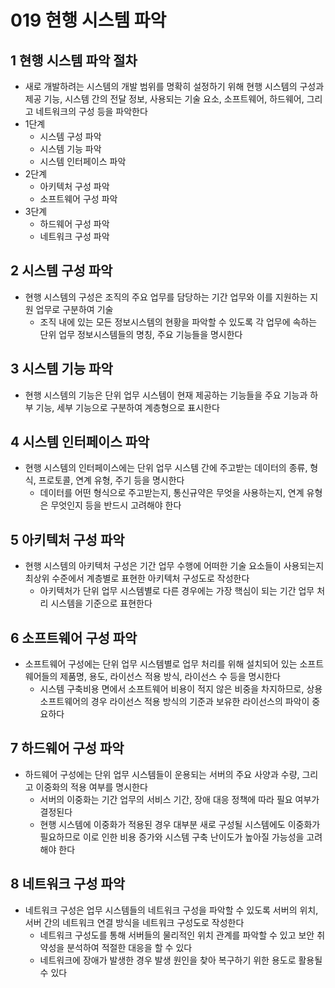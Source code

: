 # 019 현행 시스템 파악

## 1 현행 시스템 파악 절차

- 새로 개발하려는 시스템의 개발 범위를 명확히 설정하기 위해 현행 시스템의 구성과 제공 기능, 시스템 간의 전달 정보, 사용되는 기술 요소, 소프트웨어, 하드웨어, 그리고 네트워크의 구성 등을 파악한다
- 1단계
  - 시스템 구성 파악
  - 시스템 기능 파악
  - 시스템 인터페이스 파악
- 2단계
  - 아키텍처 구성 파악
  - 소프트웨어 구성 파악
- 3단계
  - 하드웨어 구성 파악
  - 네트워크 구성 파악



## 2 시스템 구성 파악

- 현행 시스템의 구성은 조직의 주요 업무를 담당하는 기간 업무와 이를 지원하는 지원 업무로 구분하여 기술
  - 조직 내에 있는 모든 정보시스템의 현황을 파악할 수 있도록 각 업무에 속하는 단위 업무 정보시스템들의 명칭, 주요 기능들을 명시한다



## 3 시스템 기능 파악

- 현행 시스템의 기능은 단위 업무 시스템이 현재 제공하는 기능들을 주요 기능과 하부 기능, 세부 기능으로 구분하여 계층형으로 표시한다



## 4 시스템 인터페이스 파악

- 현행 시스템의 인터페이스에는 단위 업무 시스템 간에 주고받는 데이터의 종류, 형식, 프로토콜, 연계 유형, 주기 등을 명시한다
  - 데이터를 어떤 형식으로 주고받는지, 통신규약은 무엇을 사용하는지, 연계 유형은 무엇인지 등을 반드시 고려해야 한다



## 5 아키텍처 구성 파악

- 현행 시스템의 아키텍처 구성은 기간 업무 수행에 어떠한 기술 요소들이 사용되는지 최상위 수준에서 계층별로 표현한 아키텍처 구성도로 작성한다
  - 아키텍처가 단위 업무 시스템별로 다른 경우에는 가장 핵심이 되는 기간 업무 처리 시스템을 기준으로 표현한다



## 6 소프트웨어 구성 파악

- 소프트웨어 구성에는 단위 업무 시스템별로 업무 처리를 위해 설치되어 있는 소프트웨어들의 제품명, 용도, 라이선스 적용 방식, 라이선스 수 등을 명시한다
  - 시스템 구축비용 면에서 소프트웨어 비용이 적지 않은 비중을 차지하므로, 상용 소프트웨어의 경우 라이선스 적용 방식의 기준과 보유한 라이선스의 파악이 중요하다



## 7 하드웨어 구성 파악

- 하드웨어 구성에는 단위 업무 시스템들이 운용되는 서버의 주요 사양과 수량, 그리고 이중화의 적용 여부를 명시한다
  - 서버의 이중화는 기간 업무의 서비스 기간, 장애 대응 정책에 따라 필요 여부가 결정된다
  - 현행 시스템에 이중화가 적용된 경우 대부분 새로 구성될 시스템에도 이중화가 필요하므로 이로 인한 비용 증가와 시스템 구축 난이도가 높아질 가능성을 고려해야 한다



## 8 네트워크 구성 파악

- 네트워크 구성은 업무 시스템들의 네트워크 구성을 파악할 수 있도록 서버의 위치, 서버 간의 네트워크 연결 방식을 네트워크 구성도로 작성한다
  - 네트워크 구성도를 통해 서버들의 물리적인 위치 관계를 파악할 수 있고 보안 취약성을 분석하여 적절한 대응을 할 수 있다
  - 네트워크에 장애가 발생한 경우 발생 원인을 찾아 복구하기 위한 용도로 활용될 수 있다